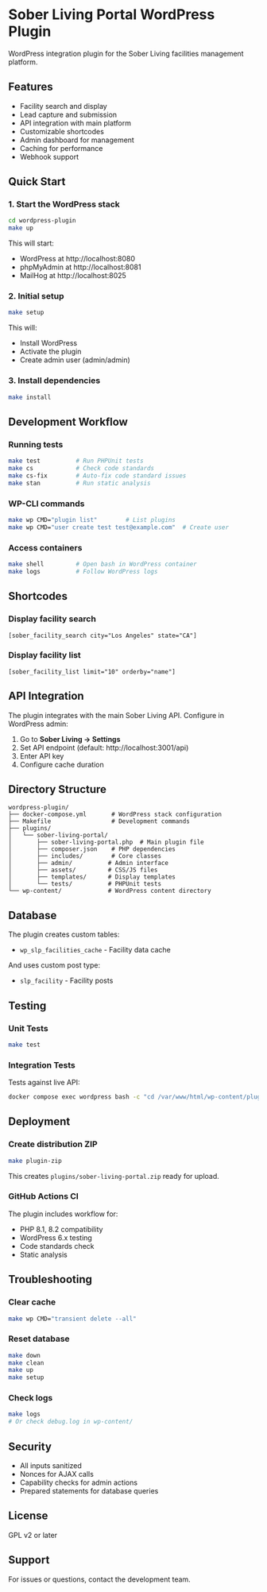 # Sober Living Portal WordPress Plugin

WordPress integration plugin for the Sober Living facilities management platform.

## Features

- Facility search and display
- Lead capture and submission
- API integration with main platform
- Customizable shortcodes
- Admin dashboard for management
- Caching for performance
- Webhook support

## Quick Start

### 1. Start the WordPress stack

```bash
cd wordpress-plugin
make up
```

This will start:
- WordPress at http://localhost:8080
- phpMyAdmin at http://localhost:8081
- MailHog at http://localhost:8025

### 2. Initial setup

```bash
make setup
```

This will:
- Install WordPress
- Activate the plugin
- Create admin user (admin/admin)

### 3. Install dependencies

```bash
make install
```

## Development Workflow

### Running tests

```bash
make test          # Run PHPUnit tests
make cs            # Check code standards
make cs-fix        # Auto-fix code standard issues
make stan          # Run static analysis
```

### WP-CLI commands

```bash
make wp CMD="plugin list"        # List plugins
make wp CMD="user create test test@example.com"  # Create user
```

### Access containers

```bash
make shell         # Open bash in WordPress container
make logs          # Follow WordPress logs
```

## Shortcodes

### Display facility search

```
[sober_facility_search city="Los Angeles" state="CA"]
```

### Display facility list

```
[sober_facility_list limit="10" orderby="name"]
```

## API Integration

The plugin integrates with the main Sober Living API. Configure in WordPress admin:

1. Go to **Sober Living → Settings**
2. Set API endpoint (default: http://localhost:3001/api)
3. Enter API key
4. Configure cache duration

## Directory Structure

```
wordpress-plugin/
├── docker-compose.yml       # WordPress stack configuration
├── Makefile                 # Development commands
├── plugins/
│   └── sober-living-portal/
│       ├── sober-living-portal.php  # Main plugin file
│       ├── composer.json    # PHP dependencies
│       ├── includes/        # Core classes
│       ├── admin/          # Admin interface
│       ├── assets/         # CSS/JS files
│       ├── templates/      # Display templates
│       └── tests/          # PHPUnit tests
└── wp-content/             # WordPress content directory
```

## Database

The plugin creates custom tables:
- `wp_slp_facilities_cache` - Facility data cache

And uses custom post type:
- `slp_facility` - Facility posts

## Testing

### Unit Tests

```bash
make test
```

### Integration Tests

Tests against live API:

```bash
docker compose exec wordpress bash -c "cd /var/www/html/wp-content/plugins/sober-living-portal && vendor/bin/phpunit --group integration"
```

## Deployment

### Create distribution ZIP

```bash
make plugin-zip
```

This creates `plugins/sober-living-portal.zip` ready for upload.

### GitHub Actions CI

The plugin includes workflow for:
- PHP 8.1, 8.2 compatibility
- WordPress 6.x testing
- Code standards check
- Static analysis

## Troubleshooting

### Clear cache

```bash
make wp CMD="transient delete --all"
```

### Reset database

```bash
make down
make clean
make up
make setup
```

### Check logs

```bash
make logs
# Or check debug.log in wp-content/
```

## Security

- All inputs sanitized
- Nonces for AJAX calls
- Capability checks for admin actions
- Prepared statements for database queries

## License

GPL v2 or later

## Support

For issues or questions, contact the development team.